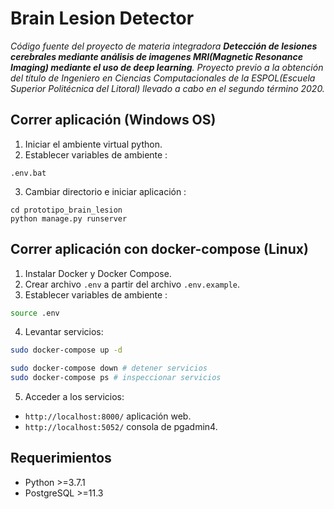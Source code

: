 # Brain Lesion Detector
_Código fuente del proyecto de materia integradora **Detección de lesiones cerebrales mediante análisis de imagenes MRI(Magnetic Resonance Imaging) mediante el uso de deep learning**. Proyecto previo a la obtención del título de Ingeniero en Ciencias Computacionales de la ESPOL(Escuela Superior Politécnica del Litoral) llevado a cabo en el segundo término 2020._

## Correr aplicación (Windows OS)
1. Iniciar el ambiente virtual python.
2. Establecer variables de ambiente :
```
.env.bat
```
3. Cambiar directorio e iniciar aplicación :
```
cd prototipo_brain_lesion
python manage.py runserver
```
## Correr aplicación con docker-compose (Linux)
1. Instalar Docker y Docker Compose.
2. Crear archivo `.env` a partir del archivo `.env.example`.
3. Establecer variables de ambiente :
```bash
source .env
```
4. Levantar servicios:
```bash
sudo docker-compose up -d

sudo docker-compose down # detener servicios
sudo docker-compose ps # inspeccionar servicios
```

5. Acceder a los servicios:
- `http://localhost:8000/` aplicación web.
- `http://localhost:5052/` consola de pgadmin4.

## Requerimientos
- Python >=3.7.1
- PostgreSQL >=11.3
